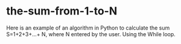 # the-sum-from-1-to-N
Here is an example of an algorithm in Python to calculate the sum S=1+2+3+...+ N, where N entered by the user. Using the While loop.
